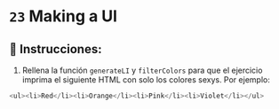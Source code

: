 # `23` Making a Ul

## 📝 Instrucciones:

1. Rellena la función `generateLI` y `filterColors` para que el ejercicio imprima el siguiente HTML con solo los colores sexys. Por ejemplo:

```js
<ul><li>Red</li><li>Orange</li><li>Pink</li><li>Violet</li></ul>
```